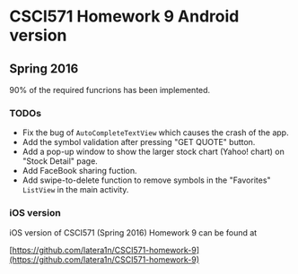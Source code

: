 # CSCI571 Homework 9 Android version
## Spring 2016

90% of the required funcrions has been implemented.

### TODOs
* Fix the bug of `AutoCompleteTextView` which causes the crash of the app.
* Add the symbol validation after pressing "GET QUOTE" button.
* Add a pop-up window to show the larger stock chart (Yahoo! chart) on "Stock Detail" page.
* Add FaceBook sharing fuction.
* Add swipe-to-delete function to remove symbols in the "Favorites" `ListView` in the main activity.

### iOS version
iOS version of CSCI571 (Spring 2016) Homework 9 can be found at

[https://github.com/latera1n/CSCI571-homework-9](https://github.com/latera1n/CSCI571-homework-9)
